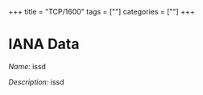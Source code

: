 +++
title = "TCP/1600"
tags = [""]
categories = [""]
+++

# IANA Data

_Name:_ issd

_Description:_ issd

